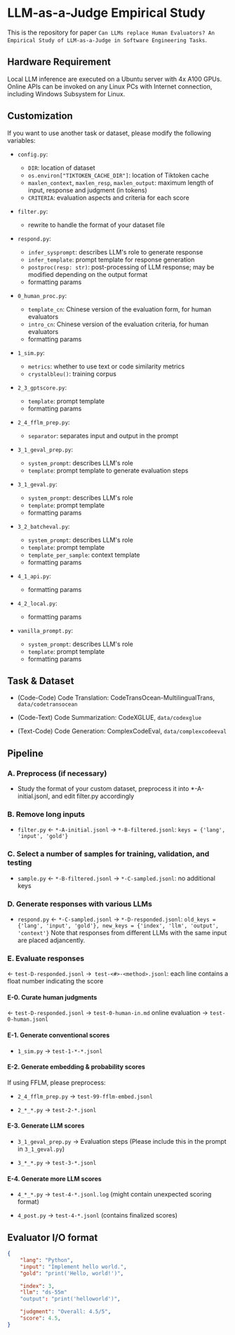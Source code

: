 # LLM-as-a-Judge Empirical Study

This is the repository for paper `Can LLMs replace Human Evaluators? An Empirical Study of
LLM-as-a-Judge in Software Engineering Tasks`.



## Hardware Requirement
Local LLM inference are executed on a Ubuntu server with 4x A100 GPUs.
Online APIs can be invoked on any Linux PCs with Internet connection, including Windows Subsystem for Linux.



## Customization

If you want to use another task or dataset, please modify the following variables:

- `config.py`:
    - `DIR`: location of dataset
    - `os.environ["TIKTOKEN_CACHE_DIR"]`: location of Tiktoken cache
    - `maxlen_context`, `maxlen_resp`, `maxlen_output`: maximum length of input, response and judgment (in tokens)
    - `CRITERIA`: evaluation aspects and criteria for each score

- `filter.py`:
    - rewrite to handle the format of your dataset file

- `respond.py`:
    - `infer_sysprompt`: describes LLM's role to generate response
    - `infer_template`: prompt template for response generation
    - `postproc(resp: str)`: post-processing of LLM response; may be modified depending on the output format
    - formatting params

- `0_human_proc.py`:
    - `template_cn`: Chinese version of the evaluation form, for human evaluators
    - `intro_cn`: Chinese version of the evaluation criteria, for human evaluators
    - formatting params

- `1_sim.py`:
    - `metrics`: whether to use text or code similarity metrics
    - `crystalbleu()`: training corpus

- `2_3_gptscore.py`:
    - `template`: prompt template
    - formatting params

- `2_4_fflm_prep.py`:
    - `separator`: separates input and output in the prompt

- `3_1_geval_prep.py`:
    - `system_prompt`: describes LLM's role
    - `template`: prompt template to generate evaluation steps

- `3_1_geval.py`:
    - `system_prompt`: describes LLM's role
    - `template`: prompt template
    - formatting params

- `3_2_batcheval.py`:
    - `system_prompt`: describes LLM's role
    - `template`: prompt template
    - `template_per_sample`: context template
    - formatting params

- `4_1_api.py`:
    - formatting params

- `4_2_local.py`:
    - formatting params

- `vanilla_prompt.py`:
    - `system_prompt`: describes LLM's role
    - `template`: prompt template
    - formatting params



## Task & Dataset
* (Code-Code) Code Translation: CodeTransOcean-MultilingualTrans, `data/codetransocean`

* (Code-Text) Code Summarization: CodeXGLUE, `data/codexglue`

* (Text-Code) Code Generation: ComplexCodeEval, `data/complexcodeeval`



## Pipeline
### A. Preprocess (if necessary)

- Study the format of your custom dataset, preprocess it into *-A-initial.jsonl, and edit filter.py accordingly

### B. Remove long inputs

- `filter.py`
← `*-A-initial.jsonl`
→ `*-B-filtered.jsonl`: `keys = {'lang', 'input', 'gold'}`

### C. Select a number of samples for training, validation, and testing

- `sample.py`
← `*-B-filtered.jsonl`
→ `*-C-sampled.jsonl`: no additional keys

### D. Generate responses with various LLMs

- `respond.py`
← `*-C-sampled.jsonl`
→ `*-D-responded.jsonl`: `old_keys = {'lang', 'input', 'gold'}, new_keys = {'index', 'llm', 'output', 'context'}`
Note that responses from different LLMs with the same input are placed adjancently.

### E. Evaluate responses
← `test-D-responded.jsonl`
→` test-<#>-<method>.jsonl`: each line contains a float number indicating the score

#### E-0. Curate human judgments
← `test-D-responded.jsonl`
→ `test-0-human-in.md`
online evaluation → `test-0-human.jsonl`

#### E-1. Generate conventional scores

- `1_sim.py`
→ `test-1-*-*.jsonl`

#### E-2. Generate embedding & probability scores
If using FFLM, please preprocess:

- `2_4_fflm_prep.py`
→ `test-99-fflm-embed.jsonl`

- `2_*_*.py`
→ `test-2-*.jsonl`

#### E-3. Generate LLM scores

- `3_1_geval_prep.py`
→ Evaluation steps (Please include this in the prompt in `3_1_geval.py`)

- `3_*_*.py`
→ `test-3-*.jsonl`

#### E-4. Generate more LLM scores

- `4_*_*.py`
→ `test-4-*.jsonl.log` (might contain unexpected scoring format)

- `4_post.py`
→ `test-4-*.jsonl` (contains finalized scores)



## Evaluator I/O format

```json
{
    "lang": "Python",
    "input": "Implement hello world.",
    "gold": "print('Hello, world!')",

    "index": 3,
    "llm": "ds-55m"
    "output": "print('helloworld')",

    "judgment": "Overall: 4.5/5",
    "score": 4.5,
}
```
